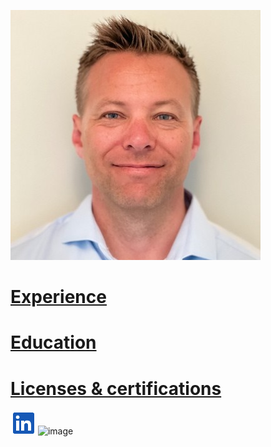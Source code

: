![Rune Andersen!](/Bilder/rune.jfif)

# [Experience](/Experience.md)



# [Education](/Education.md)




# [Licenses & certifications](/Certifications.md)



[![Logo!](/Bilder/Logo.png)](https://www.linkedin.com/in/rune-andersen-9837a733/) ![image](https://github.com/runeandersennav/Rune-Andersen/assets/61497552/dcd73072-1b87-4b86-ac5c-a338405492aa)

